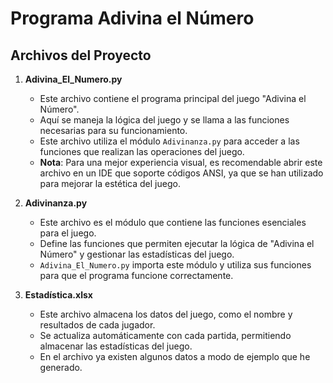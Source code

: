 # Programa Adivina el Número

## Archivos del Proyecto

1. **Adivina_El_Numero.py**
   - Este archivo contiene el programa principal del juego "Adivina el Número".
   - Aquí se maneja la lógica del juego y se llama a las funciones necesarias para su funcionamiento.
   - Este archivo utiliza el módulo `Adivinanza.py` para acceder a las funciones que realizan las operaciones del juego.
   - **Nota**: Para una mejor experiencia visual, es recomendable abrir este archivo en un IDE que soporte códigos ANSI, ya que se han utilizado para mejorar la estética del juego.

2. **Adivinanza.py**
   - Este archivo es el módulo que contiene las funciones esenciales para el juego.
   - Define las funciones que permiten ejecutar la lógica de "Adivina el Número" y gestionar las estadísticas del juego.
   - `Adivina_El_Numero.py` importa este módulo y utiliza sus funciones para que el programa funcione correctamente.

3. **Estadística.xlsx**
   - Este archivo almacena los datos del juego, como el nombre y resultados de cada jugador.
   - Se actualiza automáticamente con cada partida, permitiendo almacenar las estadísticas del juego.
   - En el archivo ya existen algunos datos a modo de ejemplo que he generado.
